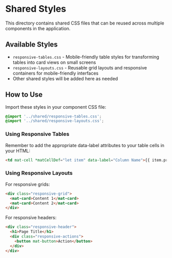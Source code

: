 # Shared Styles

This directory contains shared CSS files that can be reused across multiple components in the application.

## Available Styles

- `responsive-tables.css` - Mobile-friendly table styles for transforming tables into card views on small screens
- `responsive-layouts.css` - Reusable grid layouts and responsive containers for mobile-friendly interfaces
- Other shared styles will be added here as needed

## How to Use

Import these styles in your component CSS file:

```css
@import '../shared/responsive-tables.css';
@import '../shared/responsive-layouts.css';
```

### Using Responsive Tables

Remember to add the appropriate data-label attributes to your table cells in your HTML:

```html
<td mat-cell *matCellDef="let item" data-label="Column Name">{{ item.property }}</td>
```

### Using Responsive Layouts

For responsive grids:
```html
<div class="responsive-grid">
  <mat-card>Content 1</mat-card>
  <mat-card>Content 2</mat-card>
</div>
```

For responsive headers:
```html
<div class="responsive-header">
  <h1>Page Title</h1>
  <div class="responsive-actions">
    <button mat-button>Action</button>
  </div>
</div>
```
